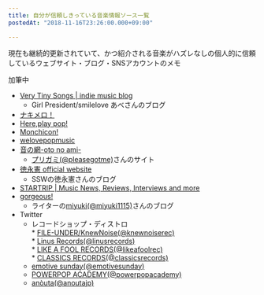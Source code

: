 ```yaml
---
title: 自分が信頼しきっている音楽情報ソース一覧
postedAt: "2018-11-16T23:26:00.000+09:00"

---
```


現在も継続的更新されていて、かつ紹介される音楽がハズレなしの個人的に信頼しているウェブサイト・ブログ・SNSアカウントのメモ

加筆中

* [Very Tiny Songs | indie music blog](https://verytinysongs.wordpress.com/)  
   * Girl President/smilelove あべさんのブログ
* [ナキメロ！](http://www.denimweb.com/nakimero/index.html)
* [Here,play pop!](http://www.playpop.org/)
* [Monchicon!](http://monchicon.jugem.jp/)
* [welovepopmusic](http://welovepopmusic.blog117.fc2.com/)
* [音の網-oto no ami-](http://www5e.biglobe.ne.jp/~onthe70/)  
   * [プリガミ(@pleasegotme)](https://twitter.com/pleasegotme)さんのサイト
* [徳永憲 official website](https://tokunagaken.blogspot.com/)  
   * SSWの徳永憲さんのブログ
* [STARTRIP | Music News, Reviews, Interviews and more](http://startripmusic.com/)
* [gorgeous!](http://popandpop.tumblr.com/)  
   * ライターの[miyuki(@miyuki1115)](https://twitter.com/miyuki1115)さんのブログ
* Twitter  
   * レコードショップ・ディストロ  
         * [FILE-UNDER/KnewNoise(@knewnoiserec)](https://twitter.com/knewnoiserec)  
         * [Linus Records(@linusrecords)](https://twitter.com/linusrecords)  
         * [LIKE A FOOL RECORDS(@likeafoolrec)](https://twitter.com/likeafoolrec)  
         * [CLASSICS RECORDS(@classicsrecords)](https://twitter.com/classicsrecords)  
   * [emotive sunday(@emotivesunday)](https://twitter.com/emotivesunday)  
   * [POWERPOP ACADEMY(@powerpopacademy)](https://twitter.com/powerpopacademy)  
   * [anòuta(@anoutajp)](https://twitter.com/anoutajp)